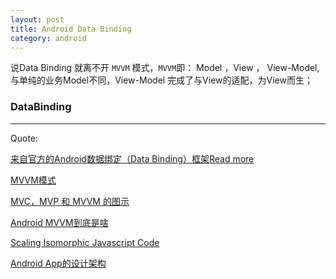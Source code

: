 ```yaml
---
layout: post
title: Android Data Binding
category: android
---
```



说Data Binding 就离不开 `MVVM` 模式，`MVVM`即： Model ，View ， View-Model,与单纯的业务Model不同，View-Model 完成了与View的适配，为View而生；


### DataBinding




---

Quote:

[来自官方的Android数据绑定（Data Binding）框架Read more](http://blog.chengyunfeng.com/?p=734)

[MVVM模式](https://github.com/xitu/gold-miner/blob/master/TODO%2Fapproaching-android-with-mvvm.md)

[MVC，MVP 和 MVVM 的图示](http://www.ruanyifeng.com/blog/2015/02/mvcmvp_mvvm.html)

[Android MVVM到底是啥](http://mp.weixin.qq.com/s?__biz=MzA4MjU5NTY0NA==&mid=401410759&idx=1&sn=89f0e3ddf9f21f6a5d4de4388ef2c32f#rd)

[Scaling Isomorphic Javascript Code](http://blog.nodejitsu.com/scaling-isomorphic-javascript-code/)

[Android App的设计架构](http://www.tianmaying.com/tutorial/AndroidMVC)
